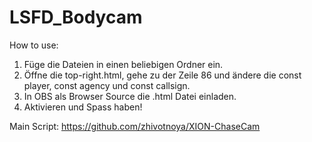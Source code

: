 # LSFD_Bodycam


How to use:

1) Füge die Dateien in einen beliebigen Ordner ein.
2) Öffne die top-right.html, gehe zu der Zeile 86 und ändere die const player, const agency und const callsign.
3) In OBS als Browser Source die .html Datei einladen.
4) Aktivieren und Spass haben!


Main Script: https://github.com/zhivotnoya/XION-ChaseCam
